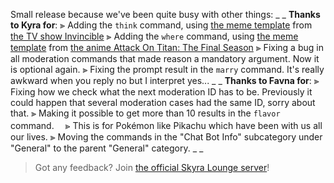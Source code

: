 Small release because we've been quite busy with other things:
_ _
**Thanks to Kyra for**:
⫸ Adding the `think` command, using [the meme template](https://github.com/skyra-project/skyra/raw/main/assets/images/memes/think.png) from [the TV show Invincible](https://www.themoviedb.org/tv/95557-invincible)
⫸ Adding the `where` command, using [the meme template](https://github.com/skyra-project/skyra/raw/main/assets/images/memes/where.png) from [the anime Attack On Titan: The Final Season](https://anilist.co/anime/110277/Shingeki-no-Kyojin-The-Final-Season/)
⫸ Fixing a bug in all moderation commands that made reason a mandatory argument. Now it is optional again.
⫸ Fixing the prompt result in the `marry` command. It's really awkward when you reply no but I interpret yes...
_ _
**Thanks to Favna for**:
⫸ Fixing how we check what the next moderation ID has to be. Previously it could happen that several moderation cases had the same ID, sorry about that.
⫸ Making it possible to get more than 10 results in the `flavor` command.
　⪢ This is for Pokémon like Pikachu which have been with us all our lives.
⫸ Moving the commands in the "Chat Bot Info" subcategory under "General" to the parent "General" category.
_ _
> Got any feedback? Join [the official Skyra Lounge server](https://join.skyra.pw)!
